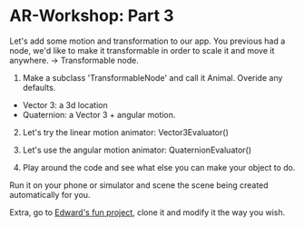 # AR-Workshop:  Part 3

Let's add some motion and transformation to our app.
You previous had a node, we'd like to make it transformable in order to scale it and move it anywhere. -> Transformable node.

1. Make a subclass 'TransformableNode' and call it Animal. Overide any defaults.
- Vector 3: a 3d location 
- Quaternion: a Vector 3 + angular motion.

2. Let's try the linear motion animator: Vector3Evaluator()

3. Let's use the angular motion animator: QuaternionEvaluator()

3. Play around the code and see what else you can make your object to do.

Run it on your phone or simulator and scene the scene being created automatically for you.

Extra, go to [Edward's fun project](https://example.com), clone it and modify it the way you wish.



